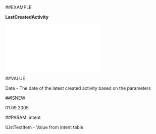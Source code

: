 
##EXAMPLE

**LastCreatedActivity**



![](..\..\Examples\vbs\SOCounter.LastCreatedActivity.vb.txt)


##VALUE

Date - The date of the latest created activity based on the parameters


##ISNEW

01.09.2005


##PARAM: intent

IListTextItem - Value from intent table

